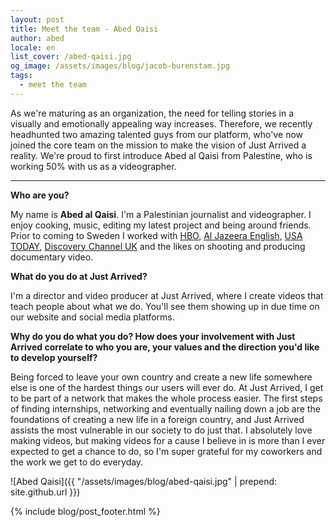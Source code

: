 ```yaml
---
layout: post
title: Meet the team - Abed Qaisi
author: abed
locale: en
list_cover: /abed-qaisi.jpg
og_image: /assets/images/blog/jacob-burenstam.jpg
tags:
  - meet the team
---
```


As we're maturing as an organization, the need for telling stories in a visually and emotionally appealing way increases. Therefore, we recently headhunted two amazing talented guys from our platform, who've now joined the core team on the mission to make the vision of Just Arrived a reality.
We're proud to first introduce Abed al Qaisi from Palestine, who is working 50% with us as a videographer.

---

__Who are you?__

My name is __Abed al Qaisi__. I'm a Palestinian journalist and videographer. I enjoy cooking, music, editing my latest project and being around friends. Prior to coming to Sweden I worked with [HBO](http://www.hbo.com/), [Al Jazeera English](http://www.aljazeera.com/), [USA TODAY](http://www.usatoday.com/), [Discovery Channel UK](http://www.discoveryuk.com/) and the likes on shooting and producing documentary video.

__What do you do at Just Arrived?__

I'm a director and video producer at Just Arrived, where I create videos that teach people about what we do. You'll see them showing up in due time on our website and social media platforms.

__Why do you do what you do? How does your involvement with Just Arrived correlate to who you are, your values and the direction you'd like to develop yourself?__

Being forced to leave your own country and create a new life somewhere else is one of the hardest things our users will ever do. At Just Arrived, I get to be part of a network that makes the whole process easier. The first steps of finding internships, networking and eventually nailing down a job are the foundations of creating a new life in a foreign country, and Just Arrived assists the most vulnerable in our society to do just that. I absolutely love making videos, but making videos for a cause I believe in is more than I ever expected to get a chance to do, so I'm super grateful for my coworkers and the work we get to do everyday.

![Abed Qaisi]({{ "/assets/images/blog/abed-qaisi.jpg" | prepend: site.github.url }})

{% include blog/post_footer.html %}
